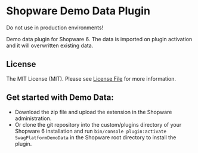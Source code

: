 # Shopware Demo Data Plugin
Do not use in production environments!

Demo data plugin for Shopware 6. The data is imported on plugin activation and it will overwritten existing data.

## License

The MIT License (MIT). Please see [License File](LICENSE) for more information.

## Get started with Demo Data:
- Download the zip file and upload the extension in the Shopware administration.
- Or clone the git repository into the custom/plugins directory of your Shopware 6 installation and run `bin/console plugin:activate SwagPlatformDemoData` in the Shopware root directory to install the plugin.

